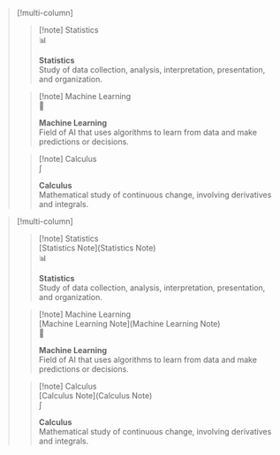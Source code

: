 





> [!multi-column]
>
>> [!note] Statistics  
>> 📊  
>> 
>> **Statistics**  
>> Study of data collection, analysis, interpretation, presentation, and organization.
>
>> [!note] Machine Learning  
>> 🤖  
>> 
>> **Machine Learning**  
>> Field of AI that uses algorithms to learn from data and make predictions or decisions.
>
>> [!note] Calculus  
>> ∫  
>> 
>> **Calculus**  
>> Mathematical study of continuous change, involving derivatives and integrals.


> [!multi-column]
>
>> [!note] Statistics  
>> [Statistics Note](Statistics Note)  
>> 📊  
>> 
>> **Statistics**  
>> Study of data collection, analysis, interpretation, presentation, and organization.
>
>> [!note] Machine Learning  
>> [Machine Learning Note](Machine Learning Note)  
>> 🤖  
>> 
>> **Machine Learning**  
>> Field of AI that uses algorithms to learn from data and make predictions or decisions.
>
>> [!note] Calculus  
>> [Calculus Note](Calculus Note)  
>> ∫  
>> 
>> **Calculus**  
>> Mathematical study of continuous change, involving derivatives and integrals.
